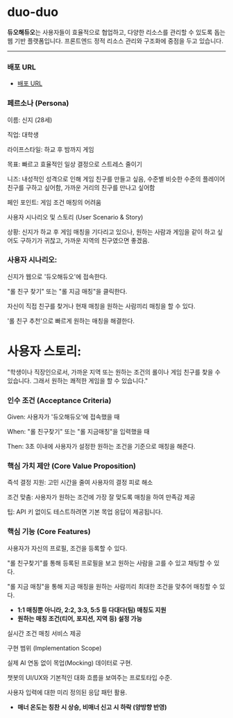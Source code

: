 # duo-duo

**듀오해듀오**는 사용자들이 효율적으로 협업하고, 다양한 리소스를 관리할 수 있도록 돕는 웹 기반 플랫폼입니다. 프론트엔드 정적 리소스 관리와 구조화에 중점을 두고 있습니다.

---

### 배포 URL
- [배포 URL](https://jumdo12.github.io/duo-duo/)

### 페르소나 (Persona)

이름: 신지 (28세)

직업: 대학생

라이프스타일: 하교 후 밤까지 게임

목표: 빠르고 효율적인 일상 결정으로 스트레스 줄이기

니즈: 내성적인 성격으로 인해 게임 친구를 만들고 싶음, 수준별 비슷한 수준의 플레이어 친구를 구하고 싶어함, 가까운 거리의 친구를 만나고 싶어함

페인 포인트: 게임 조건 매칭의 어려움

사용자 시나리오 및 스토리 (User Scenario & Story)

상황: 신지가 하교 후 게임 매칭을 기다리고 있으나, 원하는 사람과 게임을 같이 하고 싶어도 구하기가 귀찮고, 가까운 지역의 친구였으면 좋겠음.

### 사용자 시나리오:

신지가 웹으로 '듀오해듀오'에 접속한다.

"롤 친구 찾기" 또는 "롤 지금 매칭"을 클릭한다.

자신이 직접 친구를 찾거나 현재 매칭을 원하는 사람끼리 매칭을 할 수 있다.

'롤 친구 추천'으로 빠르게 원하는 매칭을 해결한다.

# 사용자 스토리: 
"학생이나 직장인으로서, 가까운 지역 또는 원하는 조건의 롤이나 게임 친구를 찾을 수 있습니다. 
그래서 원하는 쾌적한 게임을 할 수 있습니다."

### 인수 조건 (Acceptance Criteria)

Given: 사용자가 '듀오해듀오'에 접속했을 때

When: "롤 친구찾기" 또는 "롤 지금매칭"을 입력했을 때

Then: 3초 이내에 사용자가 설정한 원하는 조건을 기준으로 매칭을 해준다.

### 핵심 가치 제안 (Core Value Proposition)

즉석 결정 지원: 고민 시간을 줄여 사용자의 결정 피로 해소

조건 맞춤: 사용자가 원하는 조건에 가장 잘 맞도록 매칭을 하여 만족감 제공

 팁: API 키 없이도 테스트하려면 기본 목업 응답이 제공됩니다.

### 핵심 기능 (Core Features)

사용자가 자신의 프로필, 조건을 등록할 수 있다.

"롤 친구찾기"를 통해 등록된 프로필을 보고 원하는 사람을 고를 수 있고 채팅할 수 있다.

"롤 지금 매칭"을 통해 지금 매칭을 원하는 사람끼리 최대한 조건을 맞추어 매칭할 수 있다.

- **1:1 매칭뿐 아니라, 2:2, 3:3, 5:5 등 다대다(팀) 매칭도 지원**
- **원하는 매칭 조건(티어, 포지션, 지역 등) 설정 가능**

실시간 조건 매칭 서비스 제공

구현 범위 (Implementation Scope)

실제 AI 연동 없이 목업(Mocking) 데이터로 구현.

챗봇의 UI/UX와 기본적인 대화 흐름을 보여주는 프로토타입 수준.

사용자 입력에 대한 미리 정의된 응답 패턴 활용.

- **매너 온도는 칭찬 시 상승, 비매너 신고 시 하락 (양방향 반영)**